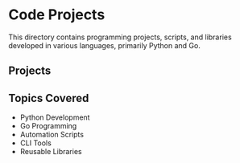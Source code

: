 # Code Projects

This directory contains programming projects, scripts, and libraries developed in various languages, primarily Python and Go.

## Projects

<!-- Add your projects here as you migrate them -->

## Topics Covered

- Python Development
- Go Programming
- Automation Scripts
- CLI Tools
- Reusable Libraries